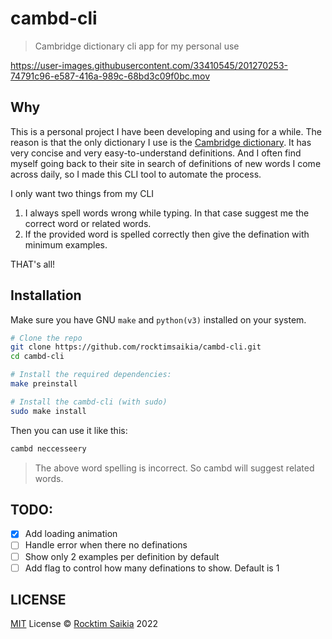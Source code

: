 # cambd-cli

> Cambridge dictionary cli app for my personal use

https://user-images.githubusercontent.com/33410545/201270253-74791c96-e587-416a-989c-68bd3c09f0bc.mov

## Why

This is a personal project I have been developing and using for a while. The reason is that the only dictionary I use is the [Cambridge dictionary](https://dictionary.cambridge.org/). It has very concise and very easy-to-understand definitions. And I often find myself going back to their site in search of definitions of new words I come across daily, so I made this CLI tool to automate the process.

I only want two things from my CLI

1. I always spell words wrong while typing. In that case suggest me the correct word or related words.
2. If the provided word is spelled correctly then give the defination with minimum examples.

THAT's all!

## Installation

Make sure you have GNU `make` and `python(v3)` installed on your system.

```sh
# Clone the repo
git clone https://github.com/rocktimsaikia/cambd-cli.git
cd cambd-cli

# Install the required dependencies:
make preinstall

# Install the cambd-cli (with sudo)
sudo make install

```

Then you can use it like this:

```sh
cambd neccesseery
```

> The above word spelling is incorrect. So cambd will suggest related words.

## TODO:

- [x] Add loading animation
- [ ] Handle error when there no definations
- [ ] Show only 2 examples per definition by default
- [ ] Add flag to control how many definations to show. Default is 1

## LICENSE

[MIT](./LICENSE) License &copy; [Rocktim Saikia](https://rocktimsaikia.com) 2022
